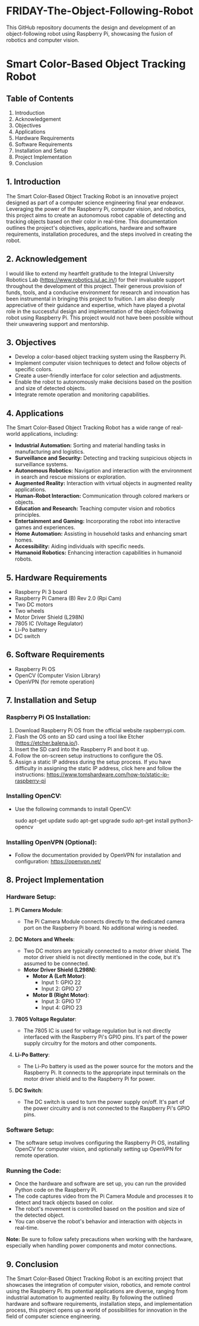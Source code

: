 # FRIDAY-The-Object-Following-Robot
This GitHub repository documents the design and development of an object-following robot using Raspberry Pi, showcasing the fusion of robotics and computer vision.

# Smart Color-Based Object Tracking Robot

## Table of Contents
1. Introduction
2. Acknowledgement
3. Objectives
4. Applications
5. Hardware Requirements
6. Software Requirements
7. Installation and Setup
8. Project Implementation
9. Conclusion

## 1. Introduction

The Smart Color-Based Object Tracking Robot is an innovative project designed as part of a computer science engineering final year endeavor. Leveraging the power of the Raspberry Pi, computer vision, and robotics, this project aims to create an autonomous robot capable of detecting and tracking objects based on their color in real-time. This documentation outlines the project's objectives, applications, hardware and software requirements, installation procedures, and the steps involved in creating the robot.

## 2. Acknowledgement

I would like to extend my heartfelt gratitude to the Integral University Robotics Lab (https://www.robotics.iul.ac.in/) for their invaluable support throughout the development of this project. Their generous provision of funds, tools, and a conducive environment for research and innovation has been instrumental in bringing this project to fruition. I am also deeply appreciative of their guidance and expertise, which have played a pivotal role in the successful design and implementation of the object-following robot using Raspberry Pi. This project would not have been possible without their unwavering support and mentorship.

## 3. Objectives

- Develop a color-based object tracking system using the Raspberry Pi.
- Implement computer vision techniques to detect and follow objects of specific colors.
- Create a user-friendly interface for color selection and adjustments.
- Enable the robot to autonomously make decisions based on the position and size of detected objects.
- Integrate remote operation and monitoring capabilities.

## 4. Applications

The Smart Color-Based Object Tracking Robot has a wide range of real-world applications, including:
- **Industrial Automation:** Sorting and material handling tasks in manufacturing and logistics.
- **Surveillance and Security:** Detecting and tracking suspicious objects in surveillance systems.
- **Autonomous Robotics:** Navigation and interaction with the environment in search and rescue missions or exploration.
- **Augmented Reality:** Interaction with virtual objects in augmented reality applications.
- **Human-Robot Interaction:** Communication through colored markers or objects.
- **Education and Research:** Teaching computer vision and robotics principles.
- **Entertainment and Gaming:** Incorporating the robot into interactive games and experiences.
- **Home Automation:** Assisting in household tasks and enhancing smart homes.
- **Accessibility:** Aiding individuals with specific needs.
- **Humanoid Robotics:** Enhancing interaction capabilities in humanoid robots.

## 5. Hardware Requirements

- Raspberry Pi 3 board 
- Raspberry Pi Camera (B) Rev 2.0 (Rpi Cam)
- Two DC motors
- Two wheels
- Motor Driver Shield (L298N)
- 7805 IC (Voltage Regulator)
- Li-Po battery
- DC switch

## 6. Software Requirements

- Raspberry Pi OS
- OpenCV (Computer Vision Library)
- OpenVPN (for remote operation)

## 7. Installation and Setup

### Raspberry Pi OS Installation:
1. Download Raspberry Pi OS from the official website raspberrypi.com.
2. Flash the OS onto an SD card using a tool like Etcher (https://etcher.balena.io/).
3. Insert the SD card into the Raspberry Pi and boot it up.
4. Follow the on-screen setup instructions to configure the OS.
5. Assign a static IP address during the setup process. If you have difficulty in assigning the static IP address, click here and follow the instructions: https://www.tomshardware.com/how-to/static-ip-raspberry-pi

### Installing OpenCV:
- Use the following commands to install OpenCV:
  
  sudo apt-get update
  sudo apt-get upgrade
  sudo apt-get install python3-opencv
  

### Installing OpenVPN (Optional):
- Follow the documentation provided by OpenVPN for installation and configuration: https://openvpn.net/

## 8. Project Implementation

### Hardware Setup:

1. **Pi Camera Module**:
   - The Pi Camera Module connects directly to the dedicated camera port on the Raspberry Pi board. No additional wiring is needed.

2. **DC Motors and Wheels**:
   - Two DC motors are typically connected to a motor driver shield. The motor driver shield is not directly mentioned in the code, but it's assumed to be connected.
   - **Motor Driver Shield (L298N)**:
     - **Motor A (Left Motor)**:
       - Input 1: GPIO 22
       - Input 2: GPIO 27
     - **Motor B (Right Motor)**:
       - Input 3: GPIO 17
       - Input 4: GPIO 23

3. **7805 Voltage Regulator**:
   - The 7805 IC is used for voltage regulation but is not directly interfaced with the Raspberry Pi's GPIO pins. It's part of the power supply circuitry for the motors and other components.

4. **Li-Po Battery**:
   - The Li-Po battery is used as the power source for the motors and the Raspberry Pi. It connects to the appropriate input terminals on the motor driver shield and to the Raspberry Pi for power.

5. **DC Switch**:
   - The DC switch is used to turn the power supply on/off. It's part of the power circuitry and is not connected to the Raspberry Pi's GPIO pins.

### Software Setup:

- The software setup involves configuring the Raspberry Pi OS, installing OpenCV for computer vision, and optionally setting up OpenVPN for remote operation. 

### Running the Code:

- Once the hardware and software are set up, you can run the provided Python code on the Raspberry Pi.
- The code captures video from the Pi Camera Module and processes it to detect and track objects based on color.
- The robot's movement is controlled based on the position and size of the detected object.
- You can observe the robot's behavior and interaction with objects in real-time.

**Note:** Be sure to follow safety precautions when working with the hardware, especially when handling power components and motor connections.

## 9. Conclusion

The Smart Color-Based Object Tracking Robot is an exciting project that showcases the integration of computer vision, robotics, and remote control using the Raspberry Pi. Its potential applications are diverse, ranging from industrial automation to augmented reality. By following the outlined hardware and software requirements, installation steps, and implementation process, this project opens up a world of possibilities for innovation in the field of computer science engineering.
